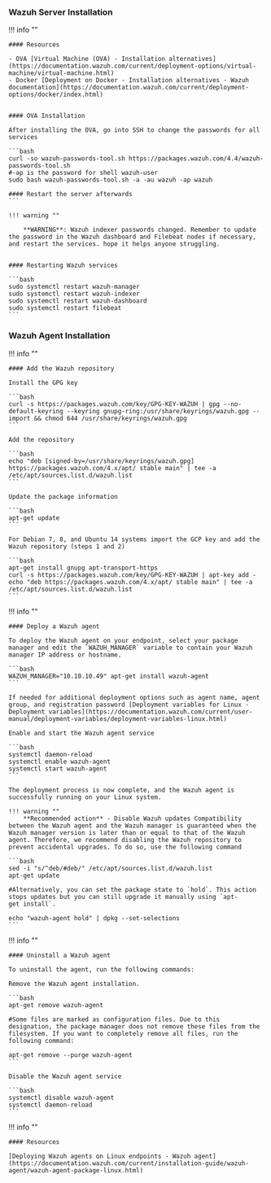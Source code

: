 
### Wazuh Server Installation

!!! info ""

    #### Resources
    
    - OVA [Virtual Machine (OVA) - Installation alternatives](https://documentation.wazuh.com/current/deployment-options/virtual-machine/virtual-machine.html)
    - Docker [Deployment on Docker - Installation alternatives · Wazuh documentation](https://documentation.wazuh.com/current/deployment-options/docker/index.html)


    #### OVA Installation 
    
    After installing the OVA, go into SSH to change the passwords for all services

    ```bash
    curl -so wazuh-passwords-tool.sh https://packages.wazuh.com/4.4/wazuh-passwords-tool.sh
    #-ap is the password for shell wazuh-user
    sudo bash wazuh-passwords-tool.sh -a -au wazuh -ap wazuh

    #### Restart the server afterwards
    ```
    
    !!! warning ""

        **WARNING**: Wazuh indexer passwords changed. Remember to update the password in the Wazuh dashboard and Filebeat nodes if necessary, and restart the services. hope it helps anyone struggling.


    #### Restarting Wazuh services

    ```bash
    sudo systemctl restart wazuh-manager
    sudo systemctl restart wazuh-indexer
    sudo systemctl restart wazuh-dashboard
    sudo systemctl restart filebeat
    ```


### Wazuh Agent Installation


!!! info ""

    #### Add the Wazuh repository

    Install the GPG key

    ```bash
    curl -s https://packages.wazuh.com/key/GPG-KEY-WAZUH | gpg --no-default-keyring --keyring gnupg-ring:/usr/share/keyrings/wazuh.gpg --import && chmod 644 /usr/share/keyrings/wazuh.gpg
    ```

    Add the repository

    ```bash
    echo "deb [signed-by=/usr/share/keyrings/wazuh.gpg] https://packages.wazuh.com/4.x/apt/ stable main" | tee -a /etc/apt/sources.list.d/wazuh.list
    ```

    Update the package information

    ```bash
    apt-get update
    ```

    For Debian 7, 8, and Ubuntu 14 systems import the GCP key and add the Wazuh repository (steps 1 and 2)

    ```bash
    apt-get install gnupg apt-transport-https
    curl -s https://packages.wazuh.com/key/GPG-KEY-WAZUH | apt-key add -
    echo "deb https://packages.wazuh.com/4.x/apt/ stable main" | tee -a /etc/apt/sources.list.d/wazuh.list
    ```

!!! info ""

    #### Deploy a Wazuh agent 

    To deploy the Wazuh agent on your endpoint, select your package manager and edit the `WAZUH_MANAGER` variable to contain your Wazuh manager IP address or hostname.

    ```bash
    WAZUH_MANAGER="10.10.10.49" apt-get install wazuh-agent
    ```

    If needed for additional deployment options such as agent name, agent group, and registration password [Deployment variables for Linux - Deployment variables](https://documentation.wazuh.com/current/user-manual/deployment-variables/deployment-variables-linux.html)

    Enable and start the Wazuh agent service

    ```bash
    systemctl daemon-reload
    systemctl enable wazuh-agent
    systemctl start wazuh-agent
    ```

    The deployment process is now complete, and the Wazuh agent is successfully running on your Linux system.

    !!! warning ""
        **Recommended action** - Disable Wazuh updates Compatibility between the Wazuh agent and the Wazuh manager is guaranteed when the Wazuh manager version is later than or equal to that of the Wazuh agent. Therefore, we recommend disabling the Wazuh repository to prevent accidental upgrades. To do so, use the following command

    ```bash
    sed -i "s/^deb/#deb/" /etc/apt/sources.list.d/wazuh.list
    apt-get update

    #Alternatively, you can set the package state to `hold`. This action stops updates but you can still upgrade it manually using `apt-get install`.

    echo "wazuh-agent hold" | dpkg --set-selections
    ```

!!! info ""

    #### Uninstall a Wazuh agent

    To uninstall the agent, run the following commands:

    Remove the Wazuh agent installation.

    ```bash
    apt-get remove wazuh-agent

    #Some files are marked as configuration files. Due to this designation, the package manager does not remove these files from the filesystem. If you want to completely remove all files, run the following command:

    apt-get remove --purge wazuh-agent
    ```

    Disable the Wazuh agent service

    ```bash
    systemctl disable wazuh-agent
    systemctl daemon-reload
    ```

!!! info ""

    #### Resources
    
    [Deploying Wazuh agents on Linux endpoints - Wazuh agent](https://documentation.wazuh.com/current/installation-guide/wazuh-agent/wazuh-agent-package-linux.html)

